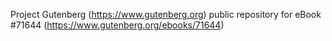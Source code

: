 Project Gutenberg (https://www.gutenberg.org) public repository
for eBook #71644 (https://www.gutenberg.org/ebooks/71644)
